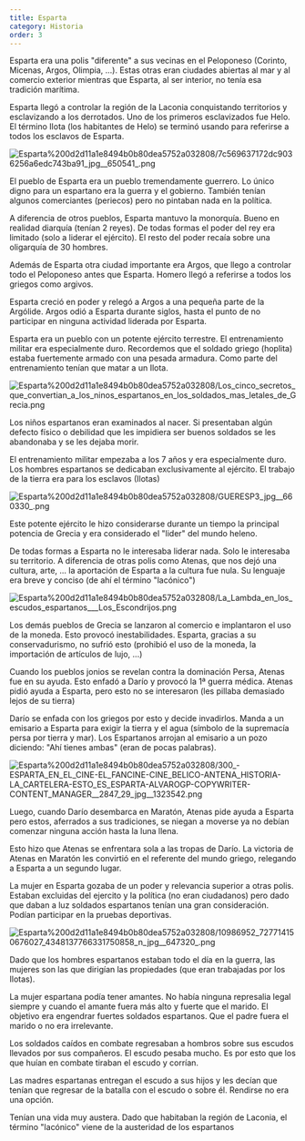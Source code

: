 ```yaml
---
title: Esparta
category: Historia
order: 3
---
```


Esparta era una polis "diferente" a sus vecinas en el Peloponeso (Corinto, Micenas, Argos, Olimpia, ...). Estas otras eran ciudades abiertas al mar y al comercio exterior mientras que Esparta, al ser interior, no tenía esa tradición marítima.

Esparta llegó a controlar la región de la Laconia conquistando territorios y esclavizando a los derrotados. Uno de los primeros esclavizados fue Helo. El término Ilota (los habitantes de Helo) se terminó usando para referirse a todos los esclavos de Esparta.

![Esparta%200d2d11a1e8494b0b80dea5752a032808/7c569637172dc9036256a6edc743ba91_jpg__650541_.png](Esparta%200d2d11a1e8494b0b80dea5752a032808/7c569637172dc9036256a6edc743ba91_jpg__650541_.png)

El pueblo de Esparta era un pueblo tremendamente guerrero. Lo único digno para un espartano era la guerra y el gobierno. También tenían algunos comerciantes (periecos) pero no pintaban nada en la política.

A diferencia de otros pueblos, Esparta mantuvo la monorquía. Bueno en realidad diarquía (tenían 2 reyes). De todas formas el poder del rey era limitado (solo a liderar el ejército). El resto del poder recaía sobre una oligarquía de 30 hombres.

Además de Esparta otra ciudad importante era Argos, que llego a controlar todo el Peloponeso antes que Esparta. Homero llegó a referirse a todos los griegos como argivos.

Esparta creció en poder y relegó a Argos a una pequeña parte de la Argólide. Argos odió a Esparta durante siglos, hasta el punto de no participar en ninguna actividad liderada por Esparta.

Esparta era un pueblo con un potente ejército terrestre. El entrenamiento militar era especialmente duro. Recordemos que el soldado griego (hoplita) estaba fuertemente armado con una pesada armadura. Como parte del entrenamiento tenían que matar a un Ilota.

![Esparta%200d2d11a1e8494b0b80dea5752a032808/Los_cinco_secretos_que_convertian_a_los_ninos_espartanos_en_los_soldados_mas_letales_de_Grecia.png](Esparta%200d2d11a1e8494b0b80dea5752a032808/Los_cinco_secretos_que_convertian_a_los_ninos_espartanos_en_los_soldados_mas_letales_de_Grecia.png)

Los niños espartanos eran examinados al nacer. Si presentaban algún defecto físico o debilidad que les impidiera ser buenos soldados se les abandonaba y se les dejaba morir.

El entrenamiento militar empezaba a los 7 años y era especialmente duro. Los hombres espartanos se dedicaban exclusivamente al ejército. El trabajo de la tierra era para los esclavos (Ilotas)

![Esparta%200d2d11a1e8494b0b80dea5752a032808/GUERESP3_jpg__660330_.png](Esparta%200d2d11a1e8494b0b80dea5752a032808/GUERESP3_jpg__660330_.png)

Este potente ejército le hizo considerarse durante un tiempo la principal potencia de Grecia y era considerado el "lider" del mundo heleno.

De todas formas a Esparta no le interesaba liderar nada. Solo le interesaba su territorio. A diferencia de otras polis como Atenas, que nos dejó una cultura, arte, ... la aportación de Esparta a la cultura fue nula. Su lenguaje era breve y conciso (de ahí el término "lacónico")

![Esparta%200d2d11a1e8494b0b80dea5752a032808/La_Lambda_en_los_escudos_espartanos___Los_Escondrijos.png](Esparta%200d2d11a1e8494b0b80dea5752a032808/La_Lambda_en_los_escudos_espartanos___Los_Escondrijos.png)

Los demás pueblos de Grecia se lanzaron al comercio e implantaron el uso de la moneda. Esto provocó inestabilidades. Esparta, gracias a su conservadurismo, no sufrió esto (prohibió el uso de la moneda, la importación de artículos de lujo, ...)

Cuando los pueblos jonios se revelan contra la dominación Persa, Atenas fue en su ayuda. Esto enfadó a Darío y provocó la 1ª guerra médica. Atenas pidió ayuda a Esparta, pero esto no se interesaron (les pillaba demasiado lejos de su tierra)

Darío se enfada con los griegos por esto y decide invadirlos. Manda a un emisario a Esparta para exigir la tierra y el agua (símbolo de la supremacía persa por tierra y mar). Los Espartanos arrojan al emisario a un pozo diciendo: "Ahí tienes ambas" (eran de pocas palabras).

![Esparta%200d2d11a1e8494b0b80dea5752a032808/300_-_ESPARTA_EN_EL_CINE_-_EL_FANCINE_-_CINE_BELICO_-_ANTENA_HISTORIA_-_LA_CARTELERA_-_ESTO_ES_ESPARTA_-_ALVAROGP_-_COPYWRITER_-_CONTENT_MANAGER__2847_29_jpg__1323542_.png](Esparta%200d2d11a1e8494b0b80dea5752a032808/300_-_ESPARTA_EN_EL_CINE_-_EL_FANCINE_-_CINE_BELICO_-_ANTENA_HISTORIA_-_LA_CARTELERA_-_ESTO_ES_ESPARTA_-_ALVAROGP_-_COPYWRITER_-_CONTENT_MANAGER__2847_29_jpg__1323542_.png)

Luego, cuando Darío desembarca en Maratón, Atenas pide ayuda a Esparta pero estos, aferrados a sus tradiciones, se niegan a moverse ya no debían comenzar ninguna acción hasta la luna llena.

Esto hizo que Atenas se enfrentara sola a las tropas de Darío. La victoria de Atenas en Maratón les convirtió en el referente del mundo griego, relegando a Esparta a un segundo lugar.

La mujer en Esparta gozaba de un poder y relevancia superior a otras polis. Estaban excluidas del ejercito y la política (no eran ciudadanos) pero dado que daban a luz soldados espartanos tenían una gran consideración. Podían participar en la pruebas deportivas.

![Esparta%200d2d11a1e8494b0b80dea5752a032808/10986952_727714150676027_4348137766331750858_n_jpg__647320_.png](Esparta%200d2d11a1e8494b0b80dea5752a032808/10986952_727714150676027_4348137766331750858_n_jpg__647320_.png)

Dado que los hombres espartanos estaban todo el día en la guerra, las mujeres son las que dirigían las propiedades (que eran trabajadas por los Ilotas).

La mujer espartana podía tener amantes. No había ninguna represalia legal siempre y cuando el amante fuera más alto y fuerte que el marido. El objetivo era engendrar fuertes soldados espartanos. Que el padre fuera el marido o no era irrelevante.

Los soldados caídos en combate regresaban a hombros sobre sus escudos llevados por sus compañeros. El escudo pesaba mucho. Es por esto que los que huían en combate tiraban el escudo y corrían.

Las madres espartanas entregan el escudo a sus hijos y les decían que tenían que regresar de la batalla con el escudo o sobre él. Rendirse no era una opción.

Tenían una vida muy austera. Dado que habitaban la región de Laconia, el término "lacónico" viene de la austeridad de los espartanos